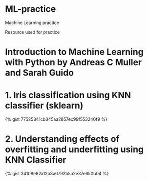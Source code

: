 # ML-practice
Machine Learning practice

Resource used for practice 
# Introduction to Machine Learning with Python by Andreas C Muller and Sarah Guido




# 1. Iris classification using KNN classifier (sklearn)

{% gist 77525341cb345aa2857ec99f553240f9 %}


# 2. Understanding effects of overfitting and underfitting using KNN Classifier

{% gist 34108e82a12b3a0792b5a2e37e650b04 %}
